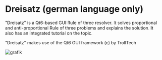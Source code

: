 # Dreisatz (german language only)
"Dreisatz" is a Qt6-based GUI Rule of three resolver.
It solves proportional and anti-proportional Rule of three problems
and explains the solution. It also has an integrated tutorial on the
topic.

"Dreisatz" makes use of the Qt6 GUI framework (c) by TrollTech

![grafik](https://github.com/user-attachments/assets/b0a4a214-b7da-4330-8cde-c372ca1af270)
